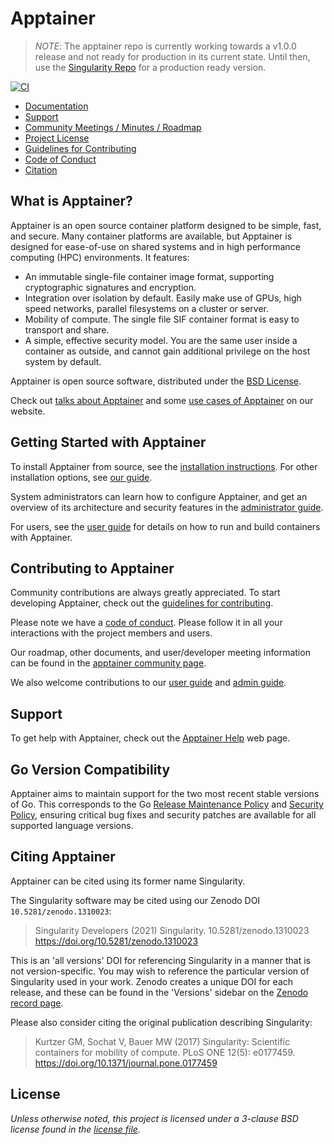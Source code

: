 # Apptainer

> *NOTE*: The apptainer repo is currently working towards a v1.0.0 release and not ready for production in its current state. Until then, use the [Singularity Repo](https://github.com/apptainer/singularity) for a production ready version.

[![CI](https://github.com/apptainer/apptainer/actions/workflows/ci.yml/badge.svg)](https://github.com/apptainer/apptainer/actions/workflows/ci.yml)

- [Documentation](https://apptainer.org/docs/)
- [Support](#support)
- [Community Meetings / Minutes / Roadmap](https://drive.google.com/drive/u/0/folders/1npfBhIDxqeJIUHZ0tMeuHPvc_iB4T2B6)
- [Project License](LICENSE.md)
- [Guidelines for Contributing](CONTRIBUTING.md)
- [Code of Conduct](CODE_OF_CONDUCT.md)
- [Citation](#citing-singularity)

## What is Apptainer?

Apptainer is an open source container platform designed to be simple, fast,
and secure. Many container platforms are available, but Apptainer is designed
for ease-of-use on shared systems and in high performance computing (HPC)
environments. It features:

- An immutable single-file container image format, supporting cryptographic
  signatures and encryption.
- Integration over isolation by default. Easily make use of GPUs, high speed
  networks, parallel filesystems on a cluster or server.
- Mobility of compute. The single file SIF container format is easy to transport
  and share.
- A simple, effective security model. You are the same user inside a container
  as outside, and cannot gain additional privilege on the host system by
  default.

Apptainer is open source software, distributed under the [BSD License](LICENSE.md).

Check out [talks about Apptainer](https://apptainer.org/talks)
and some [use cases of Apptainer](https://apptainer.org/usecases)
on our website.

## Getting Started with Apptainer

To install Apptainer from source, see the [installation
instructions](INSTALL.md). For other installation options, see [our
guide](https://apptainer.org/admin-docs/master/installation.html).

System administrators can learn how to configure Apptainer, and get an
overview of its architecture and security features in the [administrator
guide](https://apptainer.org/admin-docs/master/).

For users, see the [user guide](https://apptainer.org/user-docs/master/)
for details on how to run and build containers with Apptainer.

## Contributing to Apptainer

Community contributions are always greatly appreciated. To start developing
Apptainer, check out the [guidelines for contributing](CONTRIBUTING.md).

Please note we have a [code of conduct](CODE_OF_CONDUCT.md). Please follow it in
all your interactions with the project members and users.

Our roadmap, other documents, and user/developer meeting information can be
found in the [apptainer community page](https://apptainer.org/help).

We also welcome contributions to our [user
guide](https://github.com/hpcng/singularity-userdocs) and [admin
guide](https://github.com/hpcng/singularity-admindocs).

## Support

To get help with Apptainer, check out the [Apptainer
Help](https://apptainer.org/help) web page.

## Go Version Compatibility

Apptainer aims to maintain support for the two most recent stable versions
of Go. This corresponds to the Go
[Release Maintenance
Policy](https://github.com/golang/go/wiki/Go-Release-Cycle#release-maintenance)
and [Security Policy](https://golang.org/security),
ensuring critical bug fixes and security patches are available for all
supported language versions.

## Citing Apptainer

Apptainer can be cited using its former name Singularity.

The Singularity software may be cited using our Zenodo DOI `10.5281/zenodo.1310023`:

> Singularity Developers (2021) Singularity. 10.5281/zenodo.1310023
> <https://doi.org/10.5281/zenodo.1310023>

This is an 'all versions' DOI for referencing Singularity in a manner that is
not version-specific. You may wish to reference the particular version of
Singularity used in your work. Zenodo creates a unique DOI for each release,
and these can be found in the 'Versions' sidebar on the [Zenodo record page](https://doi.org/10.5281/zenodo.1310023).

Please also consider citing the original publication describing Singularity:

> Kurtzer GM, Sochat V, Bauer MW (2017) Singularity: Scientific containers for
> mobility of compute. PLoS ONE 12(5): e0177459.
> <https://doi.org/10.1371/journal.pone.0177459>

## License

_Unless otherwise noted, this project is licensed under a 3-clause BSD license
found in the [license file](LICENSE.md)._
